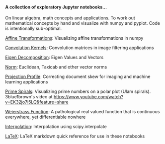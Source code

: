 #### A collection of exploratory Jupyter notebooks... 

On linear algebra, math concepts and applications. To work out mathematical concepts by hand and visualize with numpy and pyplot. Code is intentionally sub-optimal.


[Affine Transformations](https://github.com/vinayshanbhag/math/blob/master/Affine_Transformations.ipynb): Visualizing affine transformations in numpy

[Convolution Kernels](https://github.com/vinayshanbhag/math/blob/master/Convolution_Kernels.ipynb): Convolution matrices in image filtering applications
 
[Eigen Decomposition](https://github.com/vinayshanbhag/math/blob/master/Eigen_Vectors.ipynb): Eigen Values and Vectors

[Norm](https://github.com/vinayshanbhag/math/blob/master/Norm.ipynb): Euclidean, Taxicab and other vector norms

[Projection Profile](https://github.com/vinayshanbhag/math/blob/master/ProjectionProfile.ipynb): Correcting document skew for imaging and machine learning applications

[Prime Spirals](https://github.com/vinayshanbhag/math/blob/master/prime_spiral.ipynb): Visualizing prime numbers on a polar plot (Ulam spirals). 3blue1brown's video at https://www.youtube.com/watch?v=EK32jo7i5LQ&feature=share

[Weierstrass Function](https://github.com/vinayshanbhag/math/blob/master/Weierstrass.ipynb): A pathological real valued function that is continuous everywhere, yet differentiable nowhere

[Interpolation](https://github.com/vinayshanbhag/math/blob/master/Interpolation.ipynb): Interpolation using scipy.interpolate

[LaTeX](https://github.com/vinayshanbhag/math/blob/master/Latex_Quick_Reference.ipynb): LaTeX markdown quick reference for use in these notebooks

